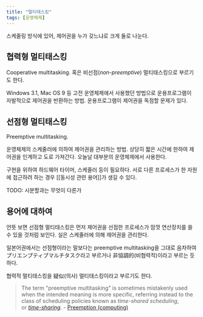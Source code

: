 ```yaml
---
title: "멀티태스킹"
tags: [운영체제]
---
```



스케줄링 방식에 있어, 제어권을 누가 갖느냐로 크게 둘로 나눈다.

## 협력형 멀티태스킹
Cooperative multitasking. 혹은 비선점(*non-preemptive*) 멀티태스킹으로 부르기도 한다.

Windows 3.1, Mac OS 9 등 고전 운영체제에서 사용했던 방법으로 운용프로그램이 자발적으로 제어권을 반환하는 방법. 운용프로그램이 제어권을 독점할 문제가 있다.

## 선점형 멀티태스킹
Preemptive multitasking.

운영체제의 스케줄러에 의하여 제어권을 관리하는 방법. 상당히 짧은 시간에 한하여 제어권을 인계하고 도로 가져간다. 오늘날 대부분의 운영체제에서 사용한다.

구현을 위하여 하드웨어 타이머, 스케줄러 등이 필요하다. 서로 다른 프로세스가 한 자원에 접근하려 하는 경우 [[동시성 관련 용어]]가 생길 수 있다.

TODO: 시분할과는 무엇이 다른가

## 용어에 대하여

언뜻 보면 선점형 멀티태스킹은 먼저 제어권을 선점한 프로세스가 맘껏 연산장치를 쓸 수 있을 것처럼 보인다. 실은 스케줄러에 의해 제어권을 관리한다.

일본어권에서는 선점형이라는 말보다는 preemptive multitasking을 그대로 음차하여 プリエンプティブマルチタスク라고 부르거나 非協調的(비협력적)이라고 부르는 듯하다.

협력적 멀티태스킹을 疑似(의사) 멀티태스킹이라고 부르기도 한다.

> The term "preemptive multitasking" is sometimes mistakenly used when the intended meaning is more specific, referring instead to the class of scheduling policies known as _time-shared scheduling_, or _[time-sharing](https://en.wikipedia.org/wiki/Time-sharing "Time-sharing")_. - [Preemption (computing)](<https://en.wikipedia.org/wiki/Preemption_(computing)>)